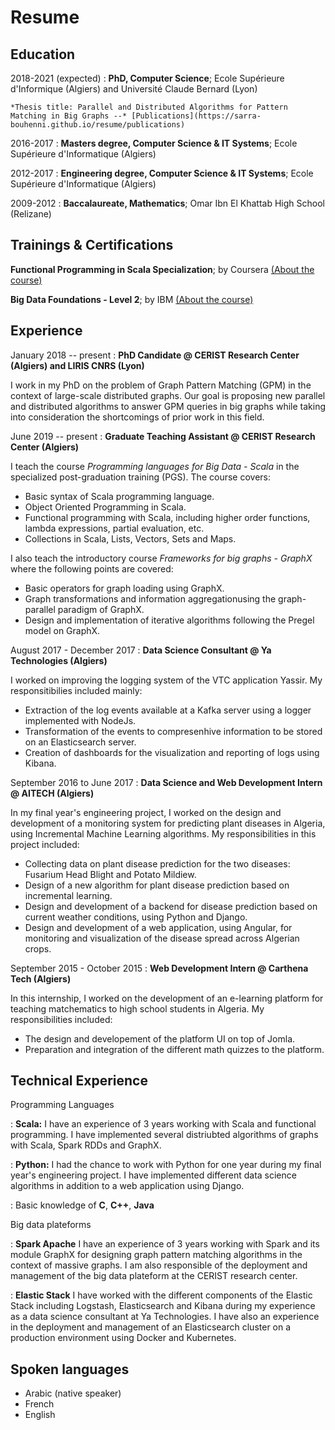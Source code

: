 # Resume

## Education

2018-2021 (expected)
:   **PhD, Computer Science**; Ecole Supérieure d'Informique (Algiers) and Université Claude Bernard (Lyon)

    *Thesis title: Parallel and Distributed Algorithms for Pattern Matching in Big Graphs --* [Publications](https://sarra-bouhenni.github.io/resume/publications)

2016-2017
:   **Masters degree, Computer Science & IT Systems**; Ecole Supérieure d'Informatique (Algiers)

2012-2017
:   **Engineering degree, Computer Science & IT Systems**; Ecole Supérieure d'Informatique (Algiers)

2009-2012
:   **Baccalaureate, Mathematics**; Omar Ibn El Khattab High School (Relizane)

## Trainings & Certifications

**Functional Programming in Scala Specialization**; by Coursera [(About the course)](https://www.coursera.org/account/accomplishments/specialization/J5NVMSFADNYF)

**Big Data Foundations - Level 2**; by IBM [(About the course)](https://www.youracclaim.com/badges/5e7d8d0b-f80e-4e70-a236-6d6e6f645023)


## Experience

January 2018 -- present
:  **PhD Candidate @ CERIST Research Center (Algiers) and LIRIS CNRS (Lyon)**

   I work in my PhD on the problem of Graph Pattern Matching (GPM) in the context of large-scale distributed graphs. Our goal is proposing new parallel and distributed algorithms to answer GPM queries in big graphs while taking into consideration the shortcomings of prior work in this field. 

June 2019 -- present
:  **Graduate Teaching Assistant @ CERIST Research Center (Algiers)**

   I teach the course *Programming languages for Big Data - Scala* in the specialized post-graduation training (PGS). The course covers:

   * Basic syntax of Scala programming language.
   * Object Oriented Programming in Scala.
   * Functional programming with Scala, including higher order functions, lambda expressions, partial evaluation, etc.
   * Collections in Scala, Lists, Vectors, Sets and Maps.

I also teach the introductory course *Frameworks for big graphs - GraphX* where the following points are covered:
   
   * Basic operators for graph loading using GraphX.
   * Graph transformations and information aggregationusing the graph-parallel paradigm of GraphX.
   * Design and implementation of iterative algorithms following the Pregel model on GraphX. 

August 2017 - December 2017
:  **Data Science Consultant @ Ya Technologies (Algiers)**

   I worked on improving the logging system of the VTC application Yassir. My responsitibilies included mainly: 
   * Extraction of the log events available at a Kafka server using a logger implemented with NodeJs. 
   * Transformation of the events to compresenhive information to be stored on an Elasticsearch server.
   * Creation of dashboards for the visualization and reporting of logs using Kibana.

September 2016 to June 2017
:  **Data Science and Web Development Intern @ AITECH (Algiers)**

   In my final year's engineering project, I worked on the design and development of a monitoring system for predicting plant diseases in Algeria, using Incremental Machine  Learning algorithms. My responsibilities in this project included: 
   * Collecting data on plant disease prediction for the two diseases: Fusarium Head Blight and Potato Mildiew.
   * Design of a new algorithm for plant disease prediction based on incremental learning.
   * Design and development of a backend for disease prediction based on current weather conditions, using Python and Django.
   * Design and development of a web application, using Angular, for monitoring and visualization of the disease spread across Algerian crops. 

September 2015 - October 2015
:  **Web Development Intern @ Carthena Tech (Algiers)**

   In this internship, I worked on the development of an e-learning platform for teaching matchematics to high school students in Algeria. My responsibilities included:
   * The design and developement of the platform UI on top of Jomla.
   * Preparation and integration of the different math quizzes to the platform.

## Technical Experience

Programming Languages

:   **Scala:** I have an experience of 3 years working with Scala and functional programming. I have implemented several distriubted algorithms of graphs with Scala, Spark RDDs and GraphX.  

:   **Python:** I had the chance to work with Python for one year during my final year's engineering project. I have implemented different data science algorithms in addition to a web application using Django. 

:   Basic knowledge of **C**, **C++**, **Java**

Big data plateforms

:   **Spark Apache** I have an experience of 3 years working with Spark and its module GraphX for designing graph pattern matching algorithms in the context of massive graphs. I am also responsible of the deployment and management of the big data plateform at the CERIST research center.

:   **Elastic Stack** I have worked with the different components of the Elastic Stack including Logstash, Elasticsearch and Kibana during my experience as a data science consultant at Ya Technologies.  I have also an experience in the deployment and management of an Elasticsearch cluster on a production environment using Docker and Kubernetes.

## Spoken languages

* Arabic (native speaker)
* French
* English
